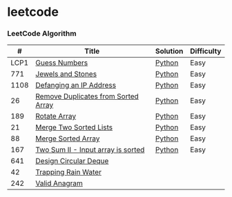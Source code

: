 # leetcode

### LeetCode Algorithm

| # | Title | Solution | Difficulty |
|---| ----- | -------- | ---------- |
|LCP1|[Guess Numbers](https://leetcode-cn.com/problems/guess-numbers/) | [Python](algorithms/python/GuessNumbers.py) |Easy|
|771|[Jewels and Stones](https://leetcode-cn.com/problems/jewels-and-stones/) | [Python](algorithms/python/JewelsandStones.py)|Easy|
|1108|[Defanging an IP Address](https://leetcode-cn.com/problems/defanging-an-ip-address/) | [Python](algorithms/python/DefanginganIPAddress.py)|Easy|
|26|[Remove Duplicates from Sorted Array](https://leetcode-cn.com/problems/remove-duplicates-from-sorted-array/) | [Python](algorithms/python/RemoveDuplicatesfromSortedArray.py)|Easy|
|189|[Rotate Array](https://leetcode-cn.com/problems/rotate-array/) | [Python](algorithms/python/RotateArray.py)|Easy|
|21|[Merge Two Sorted Lists](https://leetcode-cn.com/problems/merge-two-sorted-lists/) | [Python](algorithms/python/MergeTwoSortedLists.py)|Easy|
|88|[Merge Sorted Array](https://leetcode-cn.com/problems/merge-sorted-array/) | [Python](algorithms/python/MergeSortedArray.py)|Easy|
|167|[Two Sum II - Input array is sorted](https://leetcode-cn.com/problems/two-sum-ii-input-array-is-sorted/) | [Python](algorithms/python/TwoSumII.py)|Easy|
|641|[Design Circular Deque](https://leetcode-cn.com/problems/design-circular-deque/) |
|42|[Trapping Rain Water](https://leetcode-cn.com/problems/trapping-rain-water/) |
|242|[Valid Anagram](https://leetcode-cn.com/problems/valid-anagram/description/) |


